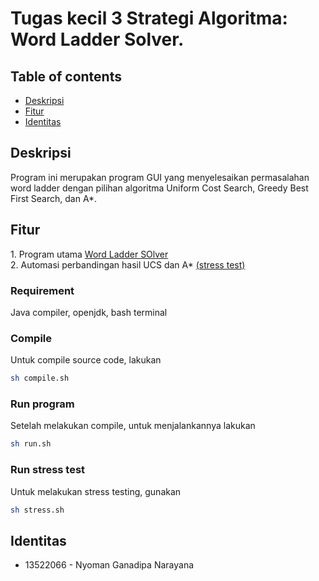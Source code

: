 # Tugas kecil 3 Strategi Algoritma: Word Ladder Solver.

## Table of contents

- <a href="#description">Deskripsi</a>
- <a href="#feature">Fitur</a>
- <a href="#identity">Identitas</a>

<h2 id="description">Deskripsi</h2>
Program ini merupakan program GUI yang menyelesaikan permasalahan word ladder dengan pilihan algoritma Uniform Cost Search, Greedy Best First Search, dan A*.

<h2 id="feature">Fitur</h2>
1. Program utama <a href=#run>Word Ladder SOlver</a> <br>
2. Automasi perbandingan hasil UCS dan A* <a href="#test">(stress test)<a> <br>

### Requirement

Java compiler, openjdk, bash terminal

<h3 id="compile">Compile</h3>

Untuk compile source code, lakukan

```bash
sh compile.sh
```

<h3 id="run">Run program</h3>
Setelah melakukan compile, untuk menjalankannya lakukan

```bash
sh run.sh
```

<h3 id="test">Run stress test</h3>

Untuk melakukan stress testing, gunakan

```bash
sh stress.sh
```

<h2 id="identity">Identitas</h2>

- 13522066 - Nyoman Ganadipa Narayana <br>
